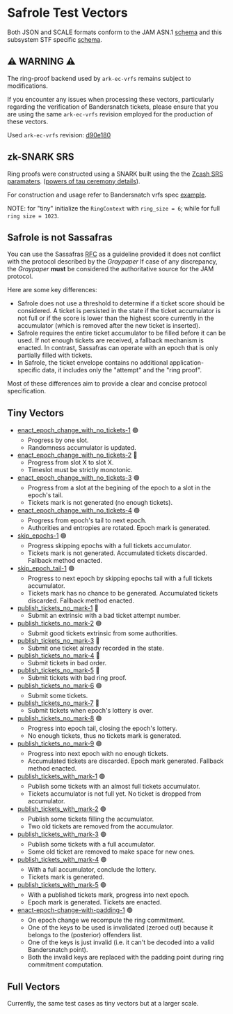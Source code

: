# Safrole Test Vectors

Both JSON and SCALE formats conform to the JAM ASN.1 [schema](../jam-types-asn/jam-types.asn)
and this subsystem STF specific [schema](./safrole.asn).

## ⚠️ WARNING ⚠️

The ring-proof backend used by `ark-ec-vrfs` remains subject to modifications.

If you encounter any issues when processing these vectors, particularly
regarding the verification of Bandersnatch tickets, please ensure that you
are using the same `ark-ec-vrfs` revision employed for the production of these
vectors.

Used `ark-ec-vrfs` revision: [d90e180](https://github.com/davxy/ark-ec-vrfs/tree/d90e1800d571f32163e6f7b5d956d065668c899f)

## zk-SNARK SRS

Ring proofs were constructed using a SNARK built using the the [Zcash SRS paramaters](zcash-srs-2-11-uncompressed.bin).
([powers of tau ceremony details](https://zfnd.org/conclusion-of-the-powers-of-tau-ceremony)).

For construction and usage refer to Bandersnatch vrfs spec [example](https://github.com/davxy/bandersnatch-vrfs-spec/tree/main/example).

NOTE: for "tiny" initialize the `RingContext` with `ring_size = 6`; while for full `ring size = 1023`.

## Safrole **is not** Sassafras

You can use the Sassafras [RFC](https://github.com/polkadot-fellows/RFCs/blob/main/text/0026-sassafras-consensus.md)
as a guideline provided it does not conflict with the protocol described by the *Graypaper*
If case of any discrepancy, the *Graypaper* **must** be considered the authoritative source
for the JAM protocol.

Here are some key differences:
- Safrole does not use a threshold to determine if a ticket score should be considered.
  A ticket is persisted in the state if the ticket accumulator is not full or if the
  score is lower than the highest score currently in the accumulator (which is removed
  after the new ticket is inserted).
- Safrole requires the entire ticket accumulator to be filled before it can be used.
  If not enough tickets are received, a fallback mechanism is enacted. In contrast,
  Sassafras can operate with an epoch that is only partially filled with tickets.
- In Safrole, the ticket envelope contains no additional application-specific data,
  it includes only the "attempt" and the "ring proof".

Most of these differences aim to provide a clear and concise protocol specification.


## Tiny Vectors

- [enact_epoch_change_with_no_tickets-1](./tiny/enact-epoch-change-with-no-tickets-1.json) 🟢
  - Progress by one slot.
  - Randomness accumulator is updated.
- [enact_epoch_change_with_no_tickets-2](./tiny/enact-epoch-change-with-no-tickets-2.json) 🔴
  - Progress from slot X to slot X.
  - Timeslot must be strictly monotonic.
- [enact_epoch_change_with_no_tickets-3](./tiny/enact-epoch-change-with-no-tickets-3.json) 🟢
  - Progress from a slot at the begining of the epoch to a slot in the epoch's tail.
  - Tickets mark is not generated (no enough tickets).
- [enact_epoch_change_with_no_tickets-4](./tiny/enact-epoch-change-with-no-tickets-4.json) 🟢
  - Progress from epoch's tail to next epoch.
  - Authorities and entropies are rotated. Epoch mark is generated.
- [skip_epochs-1](./tiny/skip-epochs-1.json) 🟢
  - Progress skipping epochs with a full tickets accumulator.
  - Tickets mark is not generated. Accumulated tickets discarded. Fallback method enacted.
- [skip_epoch_tail-1](./tiny/skip-epoch-tail-1.json) 🟢
  - Progress to next epoch by skipping epochs tail with a full tickets accumulator.
  - Tickets mark has no chance to be generated. Accumulated tickets discarded. Fallback method enacted.
- [publish_tickets_no_mark-1](./tiny/publish-tickets-no-mark-1.json) 🔴
  - Submit an extrinsic with a bad ticket attempt number.
- [publish_tickets_no_mark-2](./tiny/publish-tickets-no-mark-2.json) 🟢
  - Submit good tickets extrinsic from some authorities.
- [publish_tickets_no_mark-3](./tiny/publish-tickets-no-mark-3.json) 🔴
  - Submit one ticket already recorded in the state.
- [publish_tickets_no_mark-4](./tiny/publish-tickets-no-mark-4.json) 🔴
  - Submit tickets in bad order.
- [publish_tickets_no_mark-5](./tiny/publish-tickets-no-mark-5.json) 🔴
  - Submit tickets with bad ring proof.
- [publish_tickets_no_mark-6](./tiny/publish-tickets-no-mark-6.json) 🟢
  - Submit some tickets.
- [publish_tickets_no_mark-7](./tiny/publish-tickets-no-mark-7.json) 🔴
  - Submit tickets when epoch's lottery is over.
- [publish_tickets_no_mark-8](./tiny/publish-tickets-no-mark-8.json) 🟢
  - Progress into epoch tail, closing the epoch's lottery.
  - No enough tickets, thus no tickets mark is generated.
- [publish_tickets_no_mark-9](./tiny/publish-tickets-no-mark-9.json) 🟢
  - Progress into next epoch with no enough tickets.
  - Accumulated tickets are discarded. Epoch mark generated. Fallback method enacted.
- [publish_tickets_with_mark-1](./tiny/publish-tickets-with-mark-1.json) 🟢
  - Publish some tickets with an almost full tickets accumulator.
  - Tickets accumulator is not full yet. No ticket is dropped from accumulator.
- [publish_tickets_with_mark-2](./tiny/publish-tickets-with-mark-2.json) 🟢
  - Publish some tickets filling the accumulator.
  - Two old tickets are removed from the accumulator.
- [publish_tickets_with_mark-3](./tiny/publish-tickets-with-mark-3.json) 🟢
  - Publish some tickets with a full accumulator.
  - Some old ticket are removed to make space for new ones.
- [publish_tickets_with_mark-4](./tiny/publish-tickets-with-mark-4.json) 🟢
  - With a full accumulator, conclude the lottery.
  - Tickets mark is generated.
- [publish_tickets_with_mark-5](./tiny/publish-tickets-with-mark-5.json) 🟢
  - With a published tickets mark, progress into next epoch.
  - Epoch mark is generated. Tickets are enacted.
- [enact-epoch-change-with-padding-1](./tiny/enact-epoch-change-with-padding-1.json) 🟢
  - On epoch change we recompute the ring commitment.
  - One of the keys to be used is invalidated (zeroed out) because it belongs to the (posterior) offenders list.
  - One of the keys is just invalid (i.e. it can't be decoded into a valid Bandersnatch point).
  - Both the invalid keys are replaced with the padding point during ring commitment computation.

## Full Vectors

Currently, the same test cases as tiny vectors but at a larger scale.
